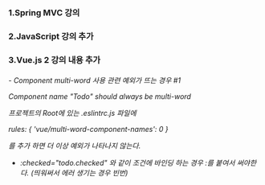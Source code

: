 <H3>1.Spring MVC 강의

<H3>2.JavaScript 강의 추가

<H3>3.Vue.js 2 강의 내용 추가
<H6>- Component multi-word 사용 관련 예외가 뜨는 경우 #1

Component name "Todo" should always be multi-word

프로젝트의 Root에 있는 .eslintrc.js 파일에

rules: {
'vue/multi-word-component-names': 0
}

를 추가 하면 더 이상 예외가 나타나지 않는다.
- :checked="todo.checked" 와 같이 조건에 바인딩 하는 경우 :를 붙여서 써야한다. (띄워써서 에러 생기는 경우 빈번)</H6>






